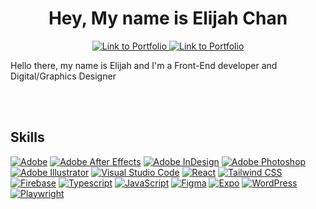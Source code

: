 <h1 align="center">Hey, My name is Elijah Chan</h1>

<p align="center">  
  <a href="https://elijahchan.ca/">
    <img alt="Link to Portfolio" title="Check out my Portfolio" target="_blank" src="https://img.shields.io/badge/Elijah's-Portfolio-CABDB9">
  </a>
    <a href="https://www.linkedin.com/in/elijahrc-chan/">
    <img alt="Link to Portfolio" title="Check out my Portfolio" target="_blank" src="https://img.shields.io/badge/Elijah's-Linkedin-blue">
  </a>
<p>Hello there, my name is Elijah and I'm a Front-End developer and Digital/Graphics Designer</p>
  
  <br><br>
</p>

<h2>Skills</h2>
<p>
<a href="#"><img alt="Adobe" src="https://img.shields.io/badge/Adobe-FF0000.svg?logo=adobe&logoColor=white"></a>
<a href="#"><img alt="Adobe After Effects" src="https://img.shields.io/badge/Adobee%20After%20Effects-9999FF.svg?logo=adobe-after-effects&logoColor=white"></a>
<a href="#"><img alt="Adobe InDesign" src="https://img.shields.io/badge/Adobe%20InDesign-FF3366.svg?logo=adobe-indesign&logoColor=white"></a>
<a href="#"><img alt="Adobe Photoshop" src="https://img.shields.io/badge/Adobe%20Photoshop-31A8FF.svg?logo=adobe-photoshop&logoColor=white"></a>
<a href="#"><img alt="Adobe Illustrator" src="https://img.shields.io/badge/Adobe%20Illustrator-FF9A00.svg?logo=adobe-illustrator&logoColor=white"></a>
<a href="#"><img alt="Visual Studio Code" src="https://img.shields.io/badge/visual%20studio%20code-007ACC.svg?logo=visual-studio-code&logoColor=white"></a>
<a href="#"><img alt="React" src="https://img.shields.io/badge/React-61DAFB.svg?logo=React&logoColor=white"></a>
<a href="#"><img alt="Tailwind CSS" src="https://img.shields.io/badge/Tailwind%20CSS-06B6D4.svg?logo=tailwind-css&logoColor=white"></a>
<a href="#"><img alt="Firebase" src="https://img.shields.io/badge/Firebase-FFCA28.svg?logo=firebase&logoColor=white"></a>
<a href="#"><img alt="Typescript" src="https://img.shields.io/badge/Typescript-3178C6.svg?logo=typescript&logoColor=white"></a>
<a href="#"><img alt="JavaScript" src="https://img.shields.io/badge/JavaScript-F7DF1E.svg?logo=javacript&logoColor=white"></a>
<a href="#"><img alt="Figma" src="https://img.shields.io/badge/Figma-F24E1E.svg?logo=figma&logoColor=white"></a>
<a href="#"><img alt="Expo" src="https://img.shields.io/badge/Expo-000020.svg?logo=expo&logoColor=white"></a>
<a href="#"><img alt="WordPress" src="https://img.shields.io/badge/WordPress-21759B.svg?logo=wordpress&logoColor=white"></a>
<a href="#"><img alt="Playwright" src="https://img.shields.io/badge/Playwright-2EAD33.svg?logo=playwright&logoColor=white"></a>
<br>
</p>
